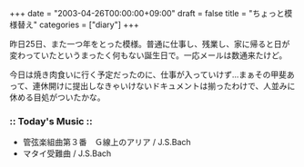 +++
date = "2003-04-26T00:00:00+09:00"
draft = false
title = "ちょっと模様替え"
categories = ["diary"]
+++

昨日25日、また一つ年をとった模様。普通に仕事し、残業し、家に帰ると日が変わっていたというまったく何もない誕生日で。一応メールは数通来たけど。

今日は焼き肉食いに行く予定だったのに、仕事が入っていけず...まぁその甲斐あって、連休開けに提出しなきゃいけないドキュメントは揃ったわけで、人並みに休める目処がついたかな。

<h3>:: Today's Music ::</h3>
<ul>
<li>管弦楽組曲第３番　Ｇ線上のアリア / J.S.Bach</li>
<li>マタイ受難曲 / J.S.Bach</li>
</ul>
